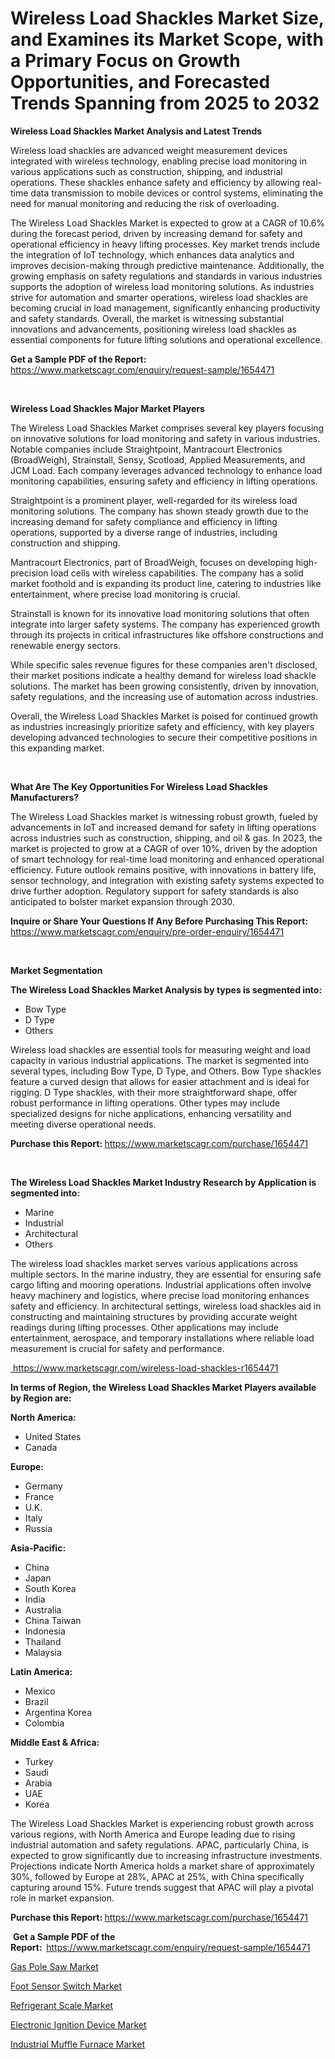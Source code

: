 <p><h1>Wireless Load Shackles Market Size, and Examines its Market Scope, with a Primary Focus on Growth Opportunities, and Forecasted Trends Spanning from 2025 to 2032</h1></p><p><strong>Wireless Load Shackles Market Analysis and Latest Trends</strong></p>
<p><p>Wireless load shackles are advanced weight measurement devices integrated with wireless technology, enabling precise load monitoring in various applications such as construction, shipping, and industrial operations. These shackles enhance safety and efficiency by allowing real-time data transmission to mobile devices or control systems, eliminating the need for manual monitoring and reducing the risk of overloading.</p><p>The Wireless Load Shackles Market is expected to grow at a CAGR of 10.6% during the forecast period, driven by increasing demand for safety and operational efficiency in heavy lifting processes. Key market trends include the integration of IoT technology, which enhances data analytics and improves decision-making through predictive maintenance. Additionally, the growing emphasis on safety regulations and standards in various industries supports the adoption of wireless load monitoring solutions. As industries strive for automation and smarter operations, wireless load shackles are becoming crucial in load management, significantly enhancing productivity and safety standards. Overall, the market is witnessing substantial innovations and advancements, positioning wireless load shackles as essential components for future lifting solutions and operational excellence.</p></p>
<p><strong>Get a Sample PDF of the Report:&nbsp;</strong> <a href="https://www.marketscagr.com/enquiry/request-sample/1654471?utm_campaign=2097&utm_medium=2&utm_source=Github&utm_content=ia&utm_term=11042025&utm_id=wireless-load-shackles">https://www.marketscagr.com/enquiry/request-sample/1654471</a></p>
<p>&nbsp;</p>
<p><strong>Wireless Load Shackles Major Market Players</strong></p>
<p><p>The Wireless Load Shackles Market comprises several key players focusing on innovative solutions for load monitoring and safety in various industries. Notable companies include Straightpoint, Mantracourt Electronics (BroadWeigh), Strainstall, Sensy, Scotload, Applied Measurements, and JCM Load. Each company leverages advanced technology to enhance load monitoring capabilities, ensuring safety and efficiency in lifting operations.</p><p>Straightpoint is a prominent player, well-regarded for its wireless load monitoring solutions. The company has shown steady growth due to the increasing demand for safety compliance and efficiency in lifting operations, supported by a diverse range of industries, including construction and shipping.</p><p>Mantracourt Electronics, part of BroadWeigh, focuses on developing high-precision load cells with wireless capabilities. The company has a solid market foothold and is expanding its product line, catering to industries like entertainment, where precise load monitoring is crucial.</p><p>Strainstall is known for its innovative load monitoring solutions that often integrate into larger safety systems. The company has experienced growth through its projects in critical infrastructures like offshore constructions and renewable energy sectors.</p><p>While specific sales revenue figures for these companies aren't disclosed, their market positions indicate a healthy demand for wireless load shackle solutions. The market has been growing consistently, driven by innovation, safety regulations, and the increasing use of automation across industries. </p><p>Overall, the Wireless Load Shackles Market is poised for continued growth as industries increasingly prioritize safety and efficiency, with key players developing advanced technologies to secure their competitive positions in this expanding market.</p></p>
<p>&nbsp;</p>
<p><strong>What Are The Key Opportunities For Wireless Load Shackles Manufacturers?</strong></p>
<p><p>The Wireless Load Shackles market is witnessing robust growth, fueled by advancements in IoT and increased demand for safety in lifting operations across industries such as construction, shipping, and oil & gas. In 2023, the market is projected to grow at a CAGR of over 10%, driven by the adoption of smart technology for real-time load monitoring and enhanced operational efficiency. Future outlook remains positive, with innovations in battery life, sensor technology, and integration with existing safety systems expected to drive further adoption. Regulatory support for safety standards is also anticipated to bolster market expansion through 2030.</p></p>
<p><strong>Inquire or Share Your Questions If Any Before Purchasing This Report:</strong> <a href="https://www.marketscagr.com/enquiry/pre-order-enquiry/1654471?utm_campaign=2097&utm_medium=2&utm_source=Github&utm_content=ia&utm_term=11042025&utm_id=wireless-load-shackles">https://www.marketscagr.com/enquiry/pre-order-enquiry/1654471</a></p>
<p>&nbsp;</p>
<p><strong>Market Segmentation</strong></p>
<p><strong>The Wireless Load Shackles Market Analysis by types is segmented into:</strong></p>
<p><ul><li>Bow Type</li><li>D Type</li><li>Others</li></ul></p>
<p><p>Wireless load shackles are essential tools for measuring weight and load capacity in various industrial applications. The market is segmented into several types, including Bow Type, D Type, and Others. Bow Type shackles feature a curved design that allows for easier attachment and is ideal for rigging. D Type shackles, with their more straightforward shape, offer robust performance in lifting operations. Other types may include specialized designs for niche applications, enhancing versatility and meeting diverse operational needs.</p></p>
<p><strong>Purchase this Report:&nbsp;</strong><a href="https://www.marketscagr.com/purchase/1654471?utm_campaign=2097&utm_medium=2&utm_source=Github&utm_content=ia&utm_term=11042025&utm_id=wireless-load-shackles">https://www.marketscagr.com/purchase/1654471</a></p>
<p>&nbsp;</p>
<p><strong>The Wireless Load Shackles Market Industry Research by Application is segmented into:</strong></p>
<p><ul><li>Marine</li><li>Industrial</li><li>Architectural</li><li>Others</li></ul></p>
<p><p>The wireless load shackles market serves various applications across multiple sectors. In the marine industry, they are essential for ensuring safe cargo lifting and mooring operations. Industrial applications often involve heavy machinery and logistics, where precise load monitoring enhances safety and efficiency. In architectural settings, wireless load shackles aid in constructing and maintaining structures by providing accurate weight readings during lifting processes. Other applications may include entertainment, aerospace, and temporary installations where reliable load measurement is crucial for safety and performance.</p></p>
<p><a href="https://www.marketscagr.com/wireless-load-shackles-r1654471?utm_campaign=2097&utm_medium=2&utm_source=Github&utm_content=ia&utm_term=11042025&utm_id=wireless-load-shackles">&nbsp;https://www.marketscagr.com/wireless-load-shackles-r1654471</a></p>
<p><strong>In terms of Region, the Wireless Load Shackles Market Players available by Region are:</strong></p>
<p>
    <p> <strong> North America: </strong>
        <ul>
            <li>United States</li>
            <li>Canada</li>
        </ul>
        </p> 
    <p> <strong> Europe: </strong>
        <ul>
            <li>Germany</li>
            <li>France</li>
            <li>U.K.</li>
            <li>Italy</li>
            <li>Russia</li>
        </ul>
        </p> 
    <p> <strong> Asia-Pacific: </strong>
        <ul>
            <li>China</li>
            <li>Japan</li>
            <li>South Korea</li>
            <li>India</li>
            <li>Australia</li>
            <li>China Taiwan</li>
            <li>Indonesia</li>
            <li>Thailand</li>
            <li>Malaysia</li>
        </ul>
        </p> 
    <p> <strong> Latin America: </strong>
        <ul>
            <li>Mexico</li>
            <li>Brazil</li>
            <li>Argentina Korea</li>
            <li>Colombia</li>
        </ul>
        </p> 
    <p> <strong> Middle East & Africa: </strong>
        <ul>
            <li>Turkey</li>
            <li>Saudi</li>
            <li>Arabia</li>
            <li>UAE</li>
            <li>Korea</li>
        </ul>
    </p>
    </p>
<p><p>The Wireless Load Shackles Market is experiencing robust growth across various regions, with North America and Europe leading due to rising industrial automation and safety regulations. APAC, particularly China, is expected to grow significantly due to increasing infrastructure investments. Projections indicate North America holds a market share of approximately 30%, followed by Europe at 28%, APAC at 25%, with China specifically capturing around 15%. Future trends suggest that APAC will play a pivotal role in market expansion.</p></p>
<p><strong>Purchase this Report: </strong><a href="https://www.marketscagr.com/purchase/1654471?utm_campaign=2097&utm_medium=2&utm_source=Github&utm_content=ia&utm_term=11042025&utm_id=wireless-load-shackles">https://www.marketscagr.com/purchase/1654471</a></p>
<p>&nbsp;<strong>Get a Sample PDF of the Report:&nbsp;&nbsp;</strong><a href="https://www.marketscagr.com/enquiry/request-sample/1654471?utm_campaign=2097&utm_medium=2&utm_source=Github&utm_content=ia&utm_term=11042025&utm_id=wireless-load-shackles">https://www.marketscagr.com/enquiry/request-sample/1654471</a></p>
<p><strong></strong></p>
<p><p><a href="https://github.com/kabotcaddoub/Market-Research-Report-List-1/blob/main/gas-pole-saw-market.md?utm_campaign=2097&utm_medium=2&utm_source=Github&utm_content=ia&utm_term=11042025&utm_id=wireless-load-shackles">Gas Pole Saw Market</a></p><p><a href="https://github.com/forttgoddym7/Market-Research-Report-List-1/blob/main/foot-sensor-switch-market.md?utm_campaign=2097&utm_medium=2&utm_source=Github&utm_content=ia&utm_term=11042025&utm_id=wireless-load-shackles">Foot Sensor Switch Market</a></p><p><a href="https://github.com/daddskokenk4/Market-Research-Report-List-1/blob/main/refrigerant-scale-market.md?utm_campaign=2097&utm_medium=2&utm_source=Github&utm_content=ia&utm_term=11042025&utm_id=wireless-load-shackles">Refrigerant Scale Market</a></p><p><a href="https://github.com/kimomeifbnu26/Market-Research-Report-List-1/blob/main/electronic-ignition-device-market.md?utm_campaign=2097&utm_medium=2&utm_source=Github&utm_content=ia&utm_term=11042025&utm_id=wireless-load-shackles">Electronic Ignition Device Market</a></p><p><a href="https://github.com/duskodazzi34/Market-Research-Report-List-1/blob/main/industrial-muffle-furnace-market.md?utm_campaign=2097&utm_medium=2&utm_source=Github&utm_content=ia&utm_term=11042025&utm_id=wireless-load-shackles">Industrial Muffle Furnace Market</a></p></p>